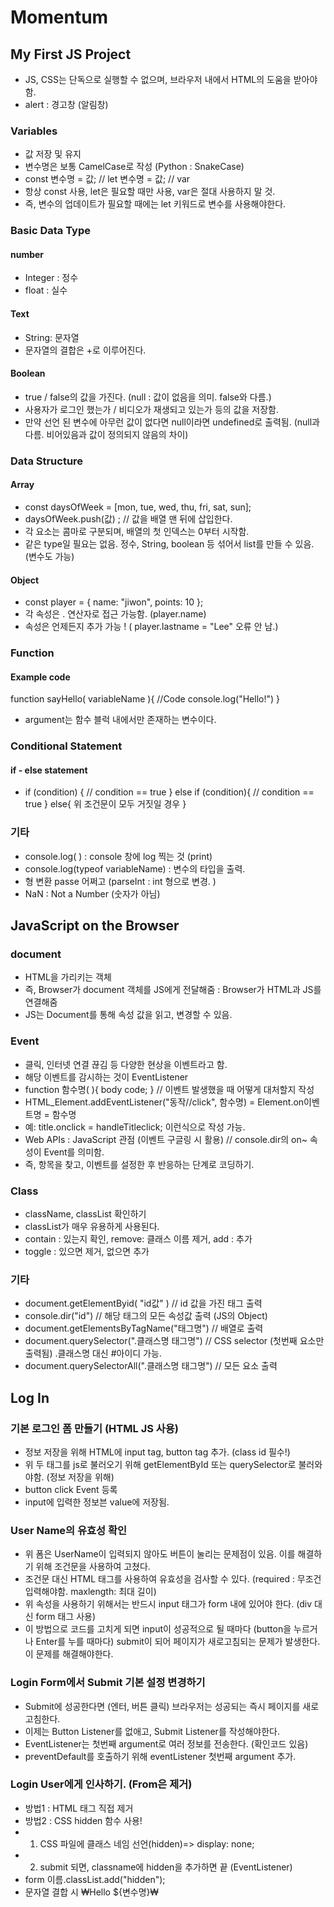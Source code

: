 # Momentum
## My First JS Project
- JS, CSS는 단독으로 실행할 수 없으며, 브라우저 내에서 HTML의 도움을 받아야 함.
- alert : 경고창 (알림창)

### Variables
- 값 저장 및 유지
- 변수명은 보통 CamelCase로 작성 (Python : SnakeCase)
- const 변수명 = 값;  // let 변수명 = 값; // var
- 항상 const 사용, let은 필요할 때만 사용, var은 절대 사용하지 말 것.
- 즉, 변수의 업데이트가 필요할 때에는 let 키워드로 변수를 사용해야한다. 

### Basic Data Type
#### number
- Integer : 정수
- float : 실수
#### Text
- String: 문자열
- 문자열의 결합은 +로 이루어진다.
#### Boolean
- true / false의 값을 가진다. (null : 값이 없음을 의미. false와 다름.)
- 사용자가 로그인 했는가 / 비디오가 재생되고 있는가 등의 값을 저장함.
- 만약 선언 된 변수에 아무런 값이 없다면 null이라면 undefined로 출력됨. (null과 다름. 비어있음과 값이 정의되지 않음의 차이)

### Data Structure
#### Array
- const daysOfWeek = [mon, tue, wed, thu, fri, sat, sun];
- daysOfWeek.push(값) ; // 값을 배열 맨 뒤에 삽입한다.
- 각 요소는 콤마로 구분되며, 배열의 첫 인덱스는 0부터 시작함.
- 같은 type일 필요는 없음. 정수, String, boolean 등 섞어서 list를 만들 수 있음. (변수도 가능)
#### Object
- const player = {
    name: "jiwon",
    points: 10
};
- 각 속성은 . 연산자로 접근 가능함. (player.name)
- 속성은 언제든지 추가 가능 ! ( player.lastname = "Lee" 오류 안 남.)

### Function
#### Example code
function sayHello( variableName ){
    //Code
    console.log("Hello!")
}
-  argument는 함수 블럭 내에서만 존재하는 변수이다.

### Conditional Statement
#### if - else statement
- if (condition) {
    // condition == true
} else if (condition){
    // condition == true
} else{
    위 조건문이 모두 거짓일 경우
}
### 기타
- console.log( ) : console 창에 log 찍는 것 (print)
-  console.log(typeof variableName) : 변수의 타입을 출력.
- 형 변환 passe 어쩌고  (parseInt : int 형으로 변경. )
- NaN : Not a Number (숫자가 아님)

## JavaScript on the Browser
### document
- HTML을 가리키는 객체
- 즉, Browser가 document 객체를 JS에게 전달해줌 : Browser가 HTML과 JS를 연결해줌
- JS는 Document를 통해 속성 값을 읽고, 변경할 수 있음.
### Event
- 클릭, 인터넷 연결 끊김 등 다양한 현상을 이벤트라고 함.
- 해당 이벤트를 감시하는 것이 EventListener
- function 함수명( ){ body code; } // 이벤트 발생했을 때 어떻게 대처할지 작성
- HTML_Element.addEventListener("동작//click", 함수명) = Element.on이벤트명 = 함수명
- 예: title.onclick = handleTitleclick; 이런식으로 작성 가능.
- Web APIs : JavaScript 관점 (이벤트 구글링 시 활용) // console.dir의 on~ 속성이 Event를 의미함.
- 즉, 항목을 찾고, 이벤트를 설정한 후 반응하는 단계로 코딩하기.
### Class
- className, classList 확인하기
- classList가 매우 유용하게 사용된다.
- contain : 있는지 확인, remove: 클래스 이름 제거, add : 추가
- toggle : 있으면 제거, 없으면 추가
### 기타
- document.getElementByid( "id값" ) // id 값을 가진 태그 출력
- console.dir("id") // 해당 태그의 모든 속성값 출력 (JS의 Object)
- document.getElementsByTagName("태그명") // 배열로 출력
- document.querySelector(".클래스명 태그명") // CSS selector (첫번째 요소만 출력됨) .클래스명 대신 #아이디 가능.
- document.querySelectorAll(".클래스명 태그명") // 모든 요소 출력

## Log In
### 기본 로그인 폼 만들기 (HTML JS 사용)
- 정보 저장을 위해 HTML에 input tag, button tag 추가.  (class id 필수!)
- 위 두 태그를 js로 불러오기 위해 getElementById 또는 querySelector로 불러와야함. (정보 저장을 위해)
- button click Event 등록
- input에 입력한 정보븐 value에 저장됨.
### User Name의 유효성 확인
- 위 폼은 UserName이 입력되지 않아도 버튼이 눌리는 문제점이 있음. 이를 해결하기 위해 조건문을 사용하여 고쳤다.
- 조건문 대신 HTML 태그를 사용하여 유효성을 검사할 수 있다. (required : 무조건 입력해야함. maxlength: 최대 길이)
- 위 속성을 사용하기 위해서는 반드시 input 태그가 form 내에 있어야 한다. (div 대신 form 태그 사용)
- 이 방법으로 코드를 고치게 되면 input이 성공적으로 될 때마다 (button을 누르거나 Enter를 누를 때마다) submit이 되어 페이지가 새로고침되는 문제가 발생한다. 이 문제를 해결해야한다.
### Login Form에서 Submit 기본 설정 변경하기
- Submit에 성공한다면 (엔터, 버튼 클릭) 브라우저는 성공되는 즉시 페이지를 새로고침한다.
- 이제는 Button Listener를 없애고, Submit Listener를 작성해야한다.
- EventListener는 첫번째 argument로 여러 정보를 전송한다. (확인코드 있음)
- preventDefault를 호출하기 위해 eventListener 첫번째 argument 추가.
### Login User에게 인사하기. (From은 제거)
- 방법1 : HTML 태그 직접 제거
- 방법2 : CSS hidden 함수 사용!
- 1. CSS 파일에 클래스 네임 선언(hidden)=> display: none;
- 2. submit 되면, classname에 hidden을 추가하면 끝 (EventListener)
- form 이름.classList.add("hidden"); 
- 문자열 결합 시 ₩Hello ${변수명}₩
